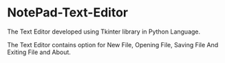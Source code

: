 # NotePad-Text-Editor
The Text Editor developed using Tkinter library in Python Language.

The Text Editor contains option for New File, Opening File, Saving File And Exiting File and About.
